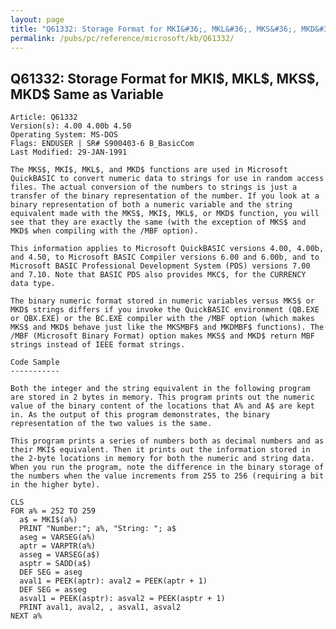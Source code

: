 ```yaml
---
layout: page
title: "Q61332: Storage Format for MKI&#36;, MKL&#36;, MKS&#36;, MKD&#36; Same as Variable"
permalink: /pubs/pc/reference/microsoft/kb/Q61332/
---
```


## Q61332: Storage Format for MKI&#36;, MKL&#36;, MKS&#36;, MKD&#36; Same as Variable

	Article: Q61332
	Version(s): 4.00 4.00b 4.50
	Operating System: MS-DOS
	Flags: ENDUSER | SR# S900403-6 B_BasicCom
	Last Modified: 29-JAN-1991
	
	The MKS$, MKI$, MKL$, and MKD$ functions are used in Microsoft
	QuickBASIC to convert numeric data to strings for use in random access
	files. The actual conversion of the numbers to strings is just a
	transfer of the binary representation of the number. If you look at a
	binary representation of both a numeric variable and the string
	equivalent made with the MKS$, MKI$, MKL$, or MKD$ function, you will
	see that they are exactly the same (with the exception of MKS$ and
	MKD$ when compiling with the /MBF option).
	
	This information applies to Microsoft QuickBASIC versions 4.00, 4.00b,
	and 4.50, to Microsoft BASIC Compiler versions 6.00 and 6.00b, and to
	Microsoft BASIC Professional Development System (PDS) versions 7.00
	and 7.10. Note that BASIC PDS also provides MKC$, for the CURRENCY
	data type.
	
	The binary numeric format stored in numeric variables versus MKS$ or
	MKD$ strings differs if you invoke the QuickBASIC environment (QB.EXE
	or QBX.EXE) or the BC.EXE compiler with the /MBF option (which makes
	MKS$ and MKD$ behave just like the MKSMBF$ and MKDMBF$ functions). The
	/MBF (Microsoft Binary Format) option makes MKS$ and MKD$ return MBF
	strings instead of IEEE format strings.
	
	Code Sample
	-----------
	
	Both the integer and the string equivalent in the following program
	are stored in 2 bytes in memory. This program prints out the numeric
	value of the binary content of the locations that A% and A$ are kept
	in. As the output of this program demonstrates, the binary
	representation of the two values is the same.
	
	This program prints a series of numbers both as decimal numbers and as
	their MKI$ equivalent. Then it prints out the information stored in
	the 2-byte locations in memory for both the numeric and string data.
	When you run the program, note the difference in the binary storage of
	the numbers when the value increments from 255 to 256 (requiring a bit
	in the higher byte).
	
	CLS
	FOR a% = 252 TO 259
	  a$ = MKI$(a%)
	  PRINT "Number:"; a%, "String: "; a$
	  aseg = VARSEG(a%)
	  aptr = VARPTR(a%)
	  asseg = VARSEG(a$)
	  asptr = SADD(a$)
	  DEF SEG = aseg
	  aval1 = PEEK(aptr): aval2 = PEEK(aptr + 1)
	  DEF SEG = asseg
	  asval1 = PEEK(asptr): asval2 = PEEK(asptr + 1)
	  PRINT aval1, aval2, , asval1, asval2
	NEXT a%
